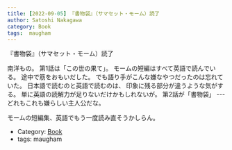 ```yaml
---
title: [2022-09-05] 『書物袋』（サマセット・モーム）読了
author: Satoshi Nakagawa
category: Book
tags:  maugham
---
```


『書物袋』（サマセット・モーム）読了

 南洋もの。
第1話は「この世の果て」。
モームの短編はすべて英語で読んでいる。
途中で筋をおもいだした。
でも語り手がこんな嫌なやつだったのは忘れていた。
日本語で読むのと英語で読むのは、
印象に残る部分が違うような気がする。
単に英語の読解力が足りないだけかもしれないが。
第2話が「書物袋」 ---
どれもこれも嫌らしい主人公だな。

 モームの短編集、英語でもう一度読み直そうかしらん。

- Category: [Book](https://merapano.github.io/categories.html#Book)
- tags:  maugham

